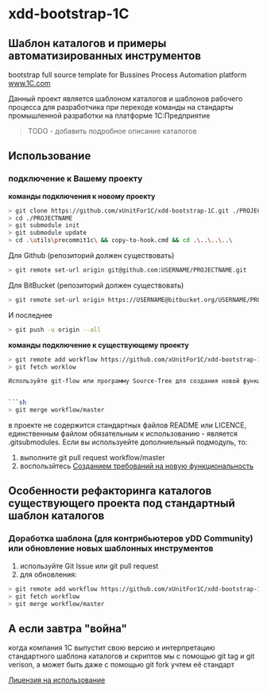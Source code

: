 xdd-bootstrap-1C
======

Шаблон каталогов и примеры автоматизированных инструментов
------

bootstrap full source template for Bussines Process Automation platform www.1C.com

Данный проект является шаблоном каталогов и шаблонов рабочего процесса для разработчика при переходе команды на стандарты промышленной разработки на платформе 1С:Предприятие

> TODO - добавить подробное описание каталогов

Использование
------

### подключение к Вашему проекту 

**команды подключения к новому проекту**

```sh
> git clone https://github.com/xUnitFor1C/xdd-bootstrap-1C.git ./PROJECTNAME
> cd ./PROJECTNAME
> git submodule init
> git submodule update
> cd .\utils\precommit1c\ && copy-to-hook.cmd && cd .\..\..\..\
```

Для Github (репозиторий должен существовать)

```sh
> git remote set-url origin git@github.com:USERNAME/PROJECTNAME.git
```

Для BitBucket (репозиторий должен существовать)	

```sh
> git remote set-url origin https://USERNAME@bitbucket.org/USERNAME/PROJECTNAME.git
```

И последнее

```sh
> git push -u origin --all
```

**команды подключение к существующему проекту**

```sh
> git remote add workflow https://github.com/xUnitFor1C/xdd-bootstrap-1C.git
> git fetch worklow

Используйте git-flow или программу Source-Tree для создания новой функциональности (например feature/new-project-dirs)


```sh
> git merge workflow/master 
```                                                      

в проекте не содержится стандартных файлов README или LICENCE, единственным файлом обязательным к использованию - является .gitsubmodules. Если вы используейте дополниельный подмодуль, то:

1. выполните git pull request workflow/master
2. воспользйтесь [Созданием требований на новую функциональность](https://github.com/xUnitFor1C/xdd-bootstrap-1C/issues/new)


Особенности рефакторинга каталогов существующего проекта под стандартный шаблон каталогов
------

### Доработка шаблона (для контрибьютеров yDD Community) или обновление новых шаблонных инструментов

1. используйте Git Issue или git pull request
2. для обновления: 

```sh
> git remote add workflow https://github.com/xUnitFor1C/xdd-bootstrap-1C.git
> git fetch workflow
> git merge workflow/master 
```

А если завтра "война"
------

когда компания 1С выпустит свою версию и интерпретацию стандартного шаблона каталогов и скриптов мы с помощью git tag и git verison, а может быть даже с помощью git fork учтем её стандарт


[Лицензия на использование](licences/LICENSE.XDD.BOOTSTRAP)
